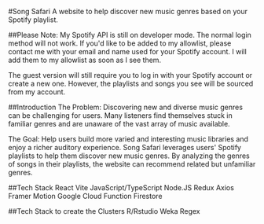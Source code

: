 #Song Safari
A website to help discover new music genres based on your Spotify playlist.

##Please Note:
My Spotify API is still on developer mode. The normal login method will not work. If you'd like to be added to my allowlist, please contact me with your email and name used for your Spotify account. I will add them to my allowlist as soon as I see them.

The guest version will still require you to log in with your Spotify account or create a new one. However, the playlists and songs you see will be sourced from my account.

##Introduction
The Problem: Discovering new and diverse music genres can be challenging for users. Many listeners find themselves stuck in familiar genres and are unaware of the vast array of music available.

The Goal: Help users build more varied and interesting music libraries and enjoy a richer auditory experience. Song Safari leverages users' Spotify playlists to help them discover new music genres. By analyzing the genres of songs in their playlists, the website can recommend related but unfamiliar genres.

##Tech Stack
React
Vite
JavaScript/TypeScript
Node.JS
Redux
Axios
Framer Motion
Google Cloud Function
Firestore

##Tech Stack to create the Clusters
R/Rstudio
Weka
Regex
